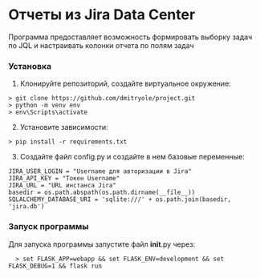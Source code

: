 # Отчеты из Jira Data Center

Программа предоставляет возможность формировать выборку задач по JQL и настраивать колонки отчета по полям задач

### Установка

1. Клонируйте репозиторий, создайте виртуальное окружение:
  ```
  > git clone https://github.com/dmitryole/project.git
  > python -m venv env
  > env\Scripts\activate
  ```
2. Установите зависимости:
  ```
  > pip install -r requirements.txt
  ```
3. Создайте файл config.py и создайте в нем базовые переменные:
  ```
  JIRA_USER_LOGIN = "Username для авторизации в Jira"
  JIRA_API_KEY = "Токен Username"
  JIRA_URL = "URL инстанса Jira"
  basedir = os.path.abspath(os.path.dirname(__file__))
  SQLALCHEMY_DATABASE_URI = 'sqlite:///' + os.path.join(basedir, 'jira.db')
  ```
### Запуск программы

Для запуска программы запустите файл __init__.py через:
```
  > set FLASK_APP=webapp && set FLASK_ENV=development && set FLASK_DEBUG=1 && flask run
```
